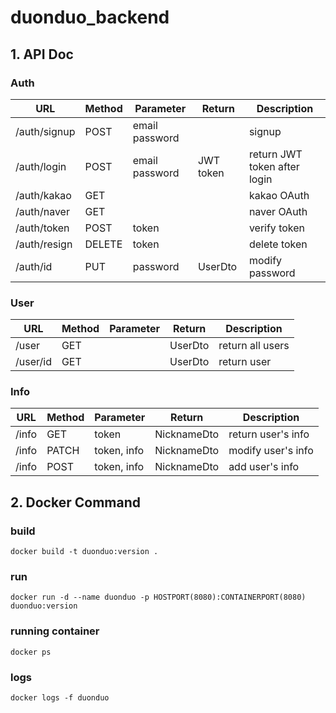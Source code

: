 # duonduo_backend

## 1. API Doc
### Auth
| URL          | Method | Parameter      | Return    | Description                  |
|--------------|--------|----------------|-----------|------------------------------|
| /auth/signup | POST   | email password |           | signup                       |
| /auth/login  | POST   | email password | JWT token | return JWT token after login |
| /auth/kakao  | GET    |                |           |  kakao OAuth                 |
| /auth/naver  | GET    |                |           |  naver OAuth                 |
| /auth/token  | POST   |     token      |           |    verify token              |
| /auth/resign | DELETE |     token      |           |    delete token              |
| /auth/id     | PUT    | password       | UserDto   | modify password              |

### User
| URL          | Method | Parameter      | Return    | Description                  |
|--------------|--------|----------------|-----------|------------------------------|
| /user        | GET    |                | UserDto   | return all users             |
| /user/id     | GET    |                | UserDto   | return user                  |


### Info
| URL          | Method | Parameter      | Return        | Description                  |
|--------------|--------|----------------|---------------|------------------------------|
| /info        | GET    |   token        | NicknameDto   | return user's info           |
| /info        | PATCH  |   token, info  | NicknameDto   | modify user's info           |
| /info        | POST   |   token, info  | NicknameDto   | add user's info              |

## 2. Docker Command
### build
```
docker build -t duonduo:version .
```
### run
```
docker run -d --name duonduo -p HOSTPORT(8080):CONTAINERPORT(8080) duonduo:version
```
### running container
```
docker ps
```
### logs
```
docker logs -f duonduo
```
